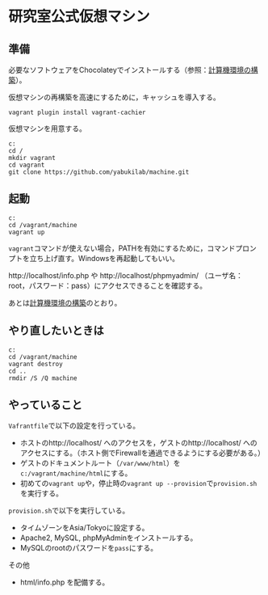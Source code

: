 # 研究室公式仮想マシン

## 準備

必要なソフトウェアをChocolateyでインストールする（参照：[計算機環境の構築](https://github.com/yabukilab/main/blob/master/%E8%A8%88%E7%AE%97%E6%A9%9F%E7%92%B0%E5%A2%83%E3%81%AE%E6%A7%8B%E7%AF%89.md)）。

仮想マシンの再構築を高速にするために，キャッシュを導入する。

```
vagrant plugin install vagrant-cachier
```

仮想マシンを用意する。

```
c:
cd /
mkdir vagrant
cd vagrant
git clone https://github.com/yabukilab/machine.git
```

## 起動

```
c:
cd /vagrant/machine
vagrant up
```

`vagrant`コマンドが使えない場合，PATHを有効にするために，コマンドプロンプトを立ち上げ直す。Windowsを再起動してもいい。

http://localhost/info.php や http://localhost/phpmyadmin/ （ユーザ名：root，パスワード：pass）にアクセスできることを確認する。

あとは[計算機環境の構築](https://github.com/yabukilab/main/blob/master/%E8%A8%88%E7%AE%97%E6%A9%9F%E7%92%B0%E5%A2%83%E3%81%AE%E6%A7%8B%E7%AF%89.md)のとおり。

## やり直したいときは

```
c:
cd /vagrant/machine
vagrant destroy
cd ..
rmdir /S /Q machine
```

## やっていること

`Vafrantfile`で以下の設定を行っている。

* ホストのhttp://localhost/ へのアクセスを，ゲストのhttp://localhost/ へのアクセスにする。（ホスト側でFirewallを通過できるようにする必要がある。）
* ゲストのドキュメントルート（`/var/www/html`）を`c:/vagrant/machine/html`にする。
* 初めての`vagrant up`や，停止時の`vagrant up --provision`で`provision.sh`を実行する。

`provision.sh`で以下を実行している。

* タイムゾーンをAsia/Tokyoに設定する。
* Apache2, MySQL, phpMyAdminをインストールする。
* MySQLのrootのパスワードを`pass`にする。

その他

* html/info.php を配備する。
